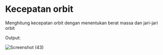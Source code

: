 # Kecepatan orbit


Menghitung kecepatan orbit dengan menentukan berat massa dan jari-jari orbit


Output:


![Screenshot (43)](https://user-images.githubusercontent.com/90950617/206697899-3e51568a-b743-4b87-9602-0fb763a7fbbb.png)
